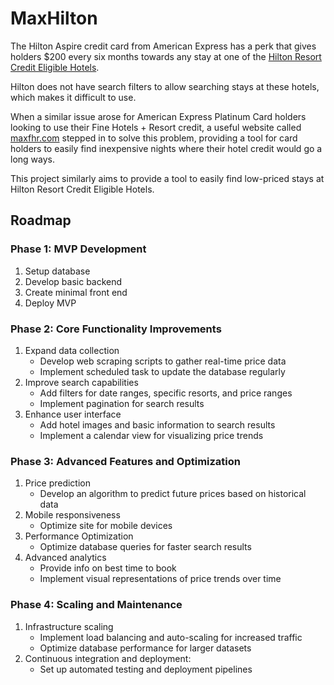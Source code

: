 # MaxHilton
The Hilton Aspire credit card from American Express has a perk that gives holders $200 every six months towards any stay at one of the [Hilton Resort Credit Eligible Hotels](https://www.hilton.com/en/p/hilton-honors/resort-credit-eligible-hotels/).

Hilton does not have search filters to allow searching stays at these hotels, which makes it difficult to use.

When a similar issue arose for American Express Platinum Card holders looking to use their Fine Hotels + Resort credit, a useful website called [maxfhr.com](https://www.maxfhr.com/) stepped in to solve this problem, providing a tool for card holders to easily find inexpensive nights where their hotel credit would go a long ways.

This project similarly aims to provide a tool to easily find low-priced stays at Hilton Resort Credit Eligible Hotels.

## Roadmap

### Phase 1: MVP Development

1. Setup database
2. Develop basic backend
3. Create minimal front end
4. Deploy MVP

### Phase 2: Core Functionality Improvements

1. Expand data collection
    - Develop web scraping scripts to gather real-time price data
    - Implement scheduled task to update the database regularly
2. Improve search capabilities
    - Add filters for date ranges, specific resorts, and price ranges
    - Implement pagination for search results
3. Enhance user interface
    - Add hotel images and basic information to search results
    - Implement a calendar view for visualizing price trends

### Phase 3: Advanced Features and Optimization

1. Price prediction
    - Develop an algorithm to predict future prices based on historical data
2. Mobile responsiveness
    - Optimize site for mobile devices
3. Performance Optimization
    - Optimize database queries for faster search results
4. Advanced analytics
    - Provide info on best time to book
    - Implement visual representations of price trends over time

### Phase 4: Scaling and Maintenance

1. Infrastructure scaling
    - Implement load balancing and auto-scaling for increased traffic
    - Optimize database performance for larger datasets
2.  Continuous integration and deployment:
    - Set up automated testing and deployment pipelines